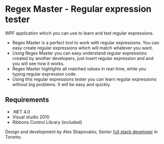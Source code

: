 Regex Master - Regular expression tester
=============

WPF application which you can use to learn and test regular expressions.

* Regex Master is a perfect tool to work with regular expressions. You can easy create regular expressions which will match whatever you want.
* Using Regex Master you can easy understand regular expressions created by another developers, just insert regular expression and and you will see how it works.
* Regex Master highlights all matched values in real-time, while you typing regular expression code.
* Using this regular expressions tester you can learn regular expressions without big problems. It will be easy and quickly.

Requirements
------------

* .NET 4.0
* Visual studio 2010
* Ribbons Control Library (included)


Design and development by Alex Shapovalov, Senior [full stack developer](https://www.yaplex.com) in Toronto.
